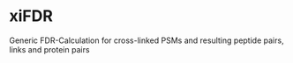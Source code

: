 xiFDR
=====

Generic FDR-Calculation for cross-linked PSMs and resulting peptide pairs, links and protein pairs
